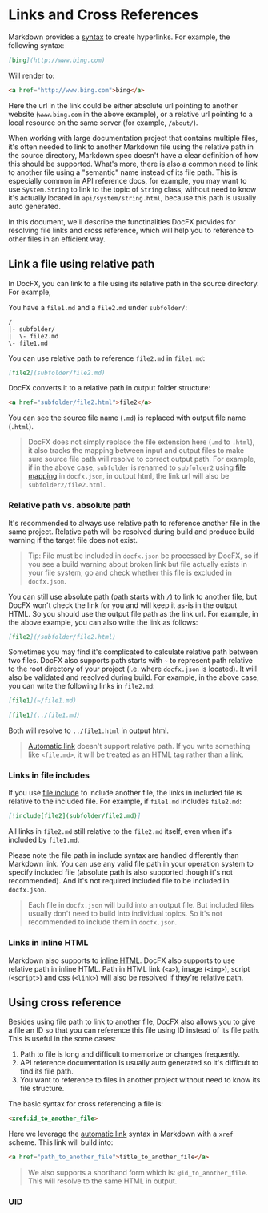 # Links and Cross References

Markdown provides a [syntax](https://daringfireball.net/projects/markdown/syntax#link) to create hyperlinks.
For example, the following syntax:
```markdown
[bing](http://www.bing.com)
```
Will render to:

```html
<a href="http://www.bing.com">bing</a>
```

Here the url in the link could be either absolute url pointing to another website (`www.bing.com` in the above example),
or a relative url pointing to a local resource on the same server (for example, `/about/`).

When working with large documentation project that contains multiple files, it's often needed to link to another Markdown file using the relative path in the source directory, Markdown spec doesn't have a clear definition of how this should be supported.
What's more, there is also a common need to link to another file using a "semantic" name instead of its file path.
This is especially common in API reference docs, for example, you may want to use `System.String` to link to the topic of `String` class, without need to know it's actually located in `api/system/string.html`, because this path is usually auto generated.

In this document, we'll describe the functinalities DocFX provides for resolving file links and cross reference, which will help you to reference to other files in an efficient way.

## Link a file using relative path

In DocFX, you can link to a file using its relative path in the source directory. For example,

You have a `file1.md` and a `file2.md` under `subfolder/`:

```
/
|- subfolder/
|  \- file2.md
\- file1.md
```

You can use relative path to reference `file2.md` in `file1.md`:

```markdown
[file2](subfolder/file2.md)
```

DocFX converts it to a relative path in output folder structure:

```html
<a href="subfolder/file2.html">file2</a>
```

You can see the source file name (`.md`) is replaced with output file name (`.html`).

> DocFX does not simply replace the file extension here (`.md` to `.html`), it also tracks the mapping between input and output files to make sure source file path will resolve to correct output path. For example, if in the above case, `subfolder` is renamed to `subfolder2` using [file mapping](docfx.exe_user_manual.html#4-supported-name-files-file-mapping-format) in `docfx.json`, in output html, the link url will also be `subfolder2/file2.html`.

### Relative path vs. absolute path

It's recommended to always use relative path to reference another file in the same project. Relative path will be resolved during build and produce build warning if the target file does not exist.

> Tip: File must be included in `docfx.json` be processed by DocFX, so if you see a build warning about broken link but file actually exists in your file system, go and check whether this file is excluded in `docfx.json`.

You can still use absolute path (path starts with `/`) to link to another file, but DocFX won't check the link for you and will keep it as-is in the output HTML.
So you should use the output file path as the link url. For example, in the above example, you can also write the link as follows:

```markdown
[file2](/subfolder/file2.html)
```

Sometimes you may find it's complicated to calculate relative path between two files.
DocFX also supports path starts with `~` to represent path relative to the root directory of your project (i.e. where `docfx.json` is located).
It will also be validated and resolved during build. For example, in the above case, you can write the following links in `file2.md`:
 
```markdown
[file1](~/file1.md)

[file1](../file1.md)
```

Both will resolve to `../file1.html` in output html.

> [Automatic link](https://daringfireball.net/projects/markdown/syntax#autolink) doesn't support relative path. If you write something like `<file.md>`, it will be treated as an HTML tag rather than a link.

### Links in file includes

If you use [file include](../spec/docfx_flavored_markdown.md#file-inclusion) to include another file, the links in included file is relative to the included file. For example, if `file1.md` includes `file2.md`:

```markdown
[!include[file2](subfolder/file2.md)]
```

All links in `file2.md` still relative to the `file2.md` itself, even when it's included by `file1.md`.

Please note the file path in include syntax are handled differently than Markdown link. You can use any valid file path in your operation system to specify included file (absolute path is also supported though it's not recommended). And it's not required included file to be included in `docfx.json`.

> Each file in `docfx.json` will build into an output file. But included files usually don't need to build into individual topics. So it's not recommended to include them in `docfx.json`. 

### Links in inline HTML

Markdown also supports to [inline HTML](https://daringfireball.net/projects/markdown/syntax#html). DocFX also supports to use relative path in inline HTML. Path in HTML link (`<a>`), image (`<img>`), script (`<script>`) and css (`<link>`) will also be resolved if they're relative path.

## Using cross reference

Besides using file path to link to another file, DocFX also allows you to give a file an ID so that you can reference this file using ID instead of its file path. This is useful in the some cases:

1. Path to file is long and difficult to memorize or changes frequently.
2. API reference documentation is usually auto generated so it's difficult to find its file path.
3. You want to reference to files in another project without need to know its file structure.

The basic syntax for cross referencing a file is:

```markdown
<xref:id_to_another_file>
```

Here we leverage the [automatic link](https://daringfireball.net/projects/markdown/syntax#autolink) syntax in Markdown with a `xref` scheme. This link will build into:

```html
<a href="path_to_another_file">title_to_another_file</a>
```

> We also supports a shorthand form which is: `@id_to_another_file`. This will resolve to the same HTML in output.

### UID